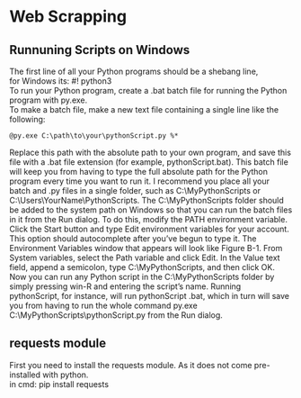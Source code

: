 Web Scrapping
===============================

Runnuning Scripts on Windows
--------
The first line of all your Python programs should be a shebang line,              
for Windows its: #! python3                                         
To run your Python program, create a .bat batch file for running the Python program with py.exe.                      
To make a batch file, make a new text file containing a single line like the following:

```batch
@py.exe C:\path\to\your\pythonScript.py %*
```
Replace this path with the absolute path to your own program, and
save this file with a .bat file extension (for example, pythonScript.bat). This
batch file will keep you from having to type the full absolute path for the
Python program every time you want to run it. I recommend you place
all your batch and .py files in a single folder, such as C:\MyPythonScripts or
C:\Users\YourName\PythonScripts.
The C:\MyPythonScripts folder should be added to the system path on
Windows so that you can run the batch files in it from the Run dialog. To
do this, modify the PATH environment variable. Click the Start button and
type Edit environment variables for your account. This option should autocomplete
after you’ve begun
to type it. The Environment
Variables window that appears
will look like Figure B-1.
From System variables,
select the Path variable and
click Edit. In the Value text
field, append a semicolon,
type C:\MyPythonScripts,
and then click OK. Now you
can run any Python script in
the C:\MyPythonScripts folder
by simply pressing win-R and
entering the script’s name.
Running pythonScript, for
instance, will run pythonScript
.bat, which in turn will save
you from having to run the
whole command py.exe C:\MyPythonScripts\pythonScript.py
from the Run dialog.


requests module
--------
First you need to install the requests module. As it does not come pre-installed with python.   
in cmd: pip install requests            
